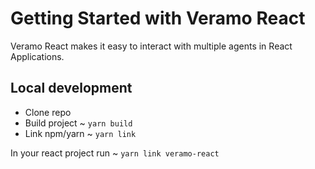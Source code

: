 # Getting Started with Veramo React

Veramo React makes it easy to interact with multiple agents in React Applications.

## Local development

- Clone repo
- Build project ~ `yarn build`
- Link npm/yarn ~ `yarn link`

In your react project run ~ `yarn link veramo-react`
